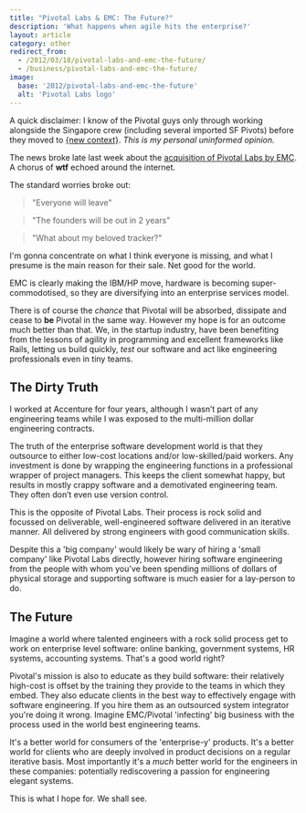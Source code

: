 ```yaml
---
title: "Pivotal Labs & EMC: The Future?"
description: 'What happens when agile hits the enterprise?'
layout: article
category: other
redirect_from:
  - /2012/03/18/pivotal-labs-and-emc-the-future/
  - /business/pivotal-labs-and-emc-the-future/
image:
  base: '2012/pivotal-labs-and-emc-the-future'
  alt: 'Pivotal Labs logo'
---
```


A quick disclaimer: I know of the Pivotal guys only through working alongside the Singapore crew (including several imported SF Pivots) before they moved to [{new context}](http://newcontext.com). _This is my personal uninformed opinion._

The news broke late last week about the [acquisition of Pivotal Labs by EMC](http://gigaom.com/cloud/exclusive-emc-buys-pivotal-labs/). A chorus of **wtf** echoed around the internet.

The standard worries broke out:

> "Everyone will leave"

> "The founders will be out in 2 years"

> "What about my beloved tracker?"

I'm gonna concentrate on what I think everyone is missing, and what I presume is the main reason for their sale. Net good for the world.

EMC is clearly making the IBM/HP move, hardware is becoming super-commodotised, so they are diversifying into an enterprise services model.

There is of course the _chance_ that Pivotal will be absorbed, dissipate and cease to **be** Pivotal in the same way. However my hope is for an outcome much better than that. We, in the startup industry, have been benefiting from the lessons of agility in programming and excellent frameworks like Rails, letting us build quickly, *test* our software and act like engineering professionals even in tiny teams.

## The Dirty Truth

I worked at Accenture for four years, although I wasn’t part of any engineering teams while I was exposed to the multi-million dollar engineering contracts.

The truth of the enterprise software development world is that they outsource to either low-cost locations and/or low-skilled/paid workers. Any investment is done by wrapping the engineering functions in a professional wrapper of project managers. This keeps the client somewhat happy, but results in mostly crappy software and a demotivated engineering team. They often don’t even use version control.

This is the opposite of Pivotal Labs. Their process is rock solid and focussed on deliverable, well-engineered software delivered in an iterative manner. All delivered by strong engineers with good communication skills.

Despite this a 'big company' would likely be wary of hiring a 'small company' like Pivotal Labs directly, however hiring software engineering from the people with whom you've been spending millions of dollars of physical storage and supporting software is much easier for a lay-person to do.

## The Future

Imagine a world where talented engineers with a rock solid process get to work on enterprise level software: online banking, government systems, HR systems, accounting systems. That's a good world right?

Pivotal's mission is also to educate as they build software: their relatively high-cost is offset by the training they provide to the teams in which they embed. They also educate clients in the best way to effectively engage with software engineering. If you hire them as an outsourced system integrator you're doing it wrong. Imagine EMC/Pivotal 'infecting' big business with the process used in the world best engineering teams.

It's a better world for consumers of the 'enterprise-y' products. It's a better world for clients who are deeply involved in product decisions on a regular iterative basis. Most importantly it's a *much* better world for the engineers in these companies: potentially rediscovering a passion for engineering elegant systems.

This is what I hope for. We shall see.
